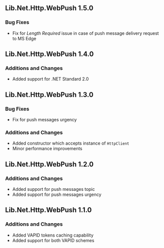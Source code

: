 ## Lib.Net.Http.WebPush 1.5.0
### Bug Fixes
- Fix for *Length Required* issue in case of push message delivery request to MS Edge

## Lib.Net.Http.WebPush 1.4.0
### Additions and Changes
- Added support for .NET Standard 2.0

## Lib.Net.Http.WebPush 1.3.0
### Bug Fixes
- Fix for push messages urgency
### Additions and Changes
- Added constructor which accepts instance of `HttpClient`
- Minor performance improvements

## Lib.Net.Http.WebPush 1.2.0
### Additions and Changes
- Added support for push messages topic
- Added support for push messages urgency

## Lib.Net.Http.WebPush 1.1.0
### Additions and Changes
- Added VAPID tokens caching capability
- Added support for both VAPID schemes